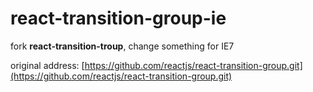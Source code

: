 # react-transition-group-ie 

fork **react-transition-troup**, change something for IE7

original address: [https://github.com/reactjs/react-transition-group.git](https://github.com/reactjs/react-transition-group.git)